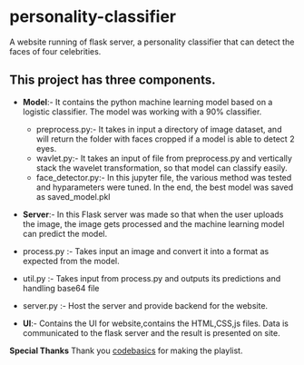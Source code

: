 # personality-classifier
A website running of flask server, a personality classifier that can detect the faces of four celebrities. 

## This project has three components.
- **Model**:- It contains the python machine learning model based on a logistic classifier. The model was working with a 90% classifier.
  - preprocess.py:- It takes in input a directory of image dataset, and will return the folder with faces cropped if a model is able to detect 2 eyes.
  - wavlet.py:- It takes an input of file from preprocess.py and vertically stack the wavelet transformation, so that model can classify easily.
  - face_detector.py:- In this jupyter file, the various method was tested and hyparameters were tuned. In the end, the best model was saved as saved_model.pkl
 
 - **Server**:- In this Flask server was made so that when the user uploads the image, the image gets processed and the machine learning model can predict the model.
  - process.py :- Takes input an image and convert it into a format as expected from the model.
  - util.py :- Takes input from process.py and outputs its predictions and handling base64 file
  - server.py :- Host the server and provide backend for the website.
  
 - **UI**:- Contains the UI for website,contains the HTML,CSS,js files. Data is communicated to the flask server and the result is presented on site.
 
 
 
 **Special Thanks**
 Thank you [codebasics](https://www.youtube.com/playlist?list=PLeo1K3hjS3uvaRHZLl-jLovIjBP14QTXc) for making the playlist.

